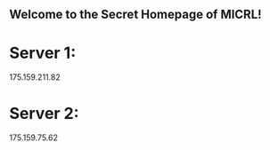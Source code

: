 ## Welcome to the Secret Homepage of MICRL!
# Server 1:
175.159.211.82
# Server 2:
175.159.75.62







